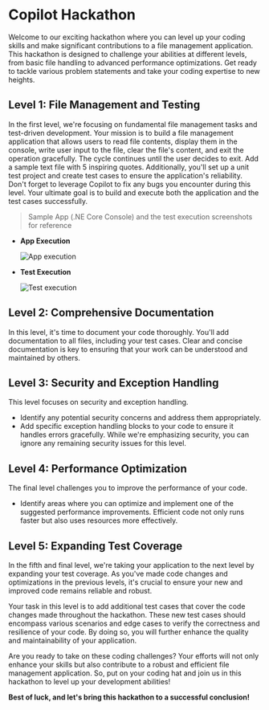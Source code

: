# Copilot Hackathon

Welcome to our exciting hackathon where you can level up your coding skills and make significant contributions to a file management application. This hackathon is designed to challenge your abilities at different levels, from basic file handling to advanced performance optimizations. Get ready to tackle various problem statements and take your coding expertise to new heights.

## Level 1: File Management and Testing

In the first level, we're focusing on fundamental file management tasks and test-driven development. Your mission is to build a file management application that allows users to read file contents, display them in the console, write user input to the file, clear the file's content, and exit the operation gracefully. The cycle continues until the user decides to exit. Add a sample text file with 5 inspiring quotes. Additionally, you'll set up a unit test project and create test cases to ensure the application's reliability. Don't forget to leverage Copilot to fix any bugs you encounter during this level. Your ultimate goal is to build and execute both the application and the test cases successfully.

> Sample App (.NE Core Console) and the test execution screenshots for reference
   - **App Execution**

     ![App execution](https://github.com/ambilykk/copilot-hack/assets/10282550/84b94479-48e3-4e03-8b2d-ee14a9fcae85)

   - **Test Execution**

      ![Test execution](https://github.com/ambilykk/copilot-hack/assets/10282550/0d1728d5-55be-4ec5-b75f-fb81a89c8a83)

## Level 2: Comprehensive Documentation

In this level, it's time to document your code thoroughly. You'll add documentation to all files, including your test cases. Clear and concise documentation is key to ensuring that your work can be understood and maintained by others.

## Level 3: Security and Exception Handling

This level focuses on security and exception handling. 
   - Identify any potential security concerns and address them appropriately.
   - Add specific exception handling blocks to your code to ensure it handles errors gracefully.
While we're emphasizing security, you can ignore any remaining security issues for this level.

## Level 4: Performance Optimization

The final level challenges you to improve the performance of your code. 
   - Identify areas where you can optimize and implement one of the suggested performance improvements.
Efficient code not only runs faster but also uses resources more effectively.

## Level 5: Expanding Test Coverage

In the fifth and final level, we're taking your application to the next level by expanding your test coverage. As you've made code changes and optimizations in the previous levels, it's crucial to ensure your new and improved code remains reliable and robust.

Your task in this level is to add additional test cases that cover the code changes made throughout the hackathon. These new test cases should encompass various scenarios and edge cases to verify the correctness and resilience of your code. By doing so, you will further enhance the quality and maintainability of your application.


Are you ready to take on these coding challenges? Your efforts will not only enhance your skills but also contribute to a robust and efficient file management application. So, put on your coding hat and join us in this hackathon to level up your development abilities! 

**Best of luck, and let's bring this hackathon to a successful conclusion!**
